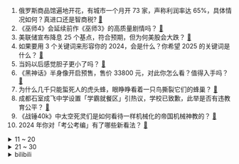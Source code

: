 1. 俄罗斯商品馆遍地开花，有城市一个月开 73 家，声称利润率达 65%，具体情况如何？真进口还是智商税? [:link:](https://www.zhihu.com/question/7100193409)
2. 《巫师4》会延续前作《巫师3》的高质量剧情吗？ [:link:](https://www.zhihu.com/question/7032030356)
3. 美联储宣布降息 25 个基点，符合预期，但为何美股会大跌？ [:link:](https://www.zhihu.com/question/7254178589)
4. 如果要用 3 个关键词来形容你的 2024，会是什么？你希望 2025 的关键词是什么？ [:link:](https://www.zhihu.com/question/6638542492)
5. 当妈以后感觉胆子更小了吗？ [:link:](https://www.zhihu.com/question/5869206490)
6. 《黑神话》半身像开启预售，售价 33800 元，对此你怎么看？值得入手吗？ [:link:](https://www.zhihu.com/question/7032846387)
7. 为什么几千只能蜇死人的虎头蜂，眼睁睁看着一只鸟撕裂它们的蜂巢？ [:link:](https://www.zhihu.com/question/634452558)
8. 成都石室成飞中学设置「学霸就餐区」引热议，学校已致歉，此举是否有违教育公平？ [:link:](https://www.zhihu.com/question/7114596075)
9. 《战锤40k》中太空死灵们是如何看待一样机械化的帝国机械神教的？ [:link:](https://www.zhihu.com/question/421979036)
10. 2024 年你对「考公考编」有了哪些新看法？ [:link:](https://www.zhihu.com/question/6760412691)
<details>
<summary>11 ~ 20</summary>

11. 为什么没人效仿胖东来？ [:link:](https://www.zhihu.com/question/631517182)
12. 驾驶比亚迪重走《黑神话：悟空》之路，是怎样一种体验？ [:link:](https://www.zhihu.com/question/7171843279)
13. 西班牙率先暴富并拥有了几乎整个美洲，为何最后却远远落后于当初远不如自己的英法德？ [:link:](https://www.zhihu.com/question/666231870)
14. 2024 年胖东来预计收入将突破 150 亿，它为何成为商业「神话」？有什么值得借鉴的商业经验？ [:link:](https://www.zhihu.com/question/7205138375)
15. 2024即将过完，想送一个告别过去的礼物给自己，有什么好的推荐？ [:link:](https://www.zhihu.com/question/6196537316)
16. 南大碎尸案家属称《他是谁》出品方仅同意删婚外情情节，不愿公开道歉，剧方是否应道歉？改编遵循哪些原则？ [:link:](https://www.zhihu.com/question/7170983168)
17. 为什么感觉「电动汽车的续航焦虑」被提及的越来越少了？ [:link:](https://www.zhihu.com/question/6738858957)
18. 百草味吐司发霉致孕妈住院事件反转，消费者致歉承认发布内容是伪造，此事影响有多大？造谣者是否要承担责任？ [:link:](https://www.zhihu.com/question/7098096919)
19. 李亚鹏进军白酒行业，对此你如何评价？ [:link:](https://www.zhihu.com/question/7062461362)
20. 是否应该让孩子超前学习？ [:link:](https://www.zhihu.com/question/410326125)
</details>
<details>
<summary>21 ~ 30</summary>

21. 《封神第二部》发布「大战将至」预告片，你能从中获取哪些信息？如何评价这个预告？ [:link:](https://www.zhihu.com/question/7171964522)
22. 如何评价春兰杯八强赛，丁浩爆冷不敌芝野虎丸？ [:link:](https://www.zhihu.com/question/7115934677)
23. 你认同人际关系中需要「距离产生美」吗？太熟会不会导致关系反而退行了？ [:link:](https://www.zhihu.com/question/6685629958)
24. NASA 宣布「再次推迟滞留太空航天员返回地球日期」，原因有哪些？再次推迟是否会对他们身体产生影响？ [:link:](https://www.zhihu.com/question/7180760765)
25. 周鸿祎称超 95% 中国电脑都装了 360，对这款杀毒软件你有哪些评价？ [:link:](https://www.zhihu.com/question/6931977982)
26. 在新能源汽车高度发展的形势下，燃油车还有未来吗？ [:link:](https://www.zhihu.com/question/6820300201)
27. 翻看 2024 年的相册，有没有哪道美食让你记忆深刻，有着怎样的故事？ [:link:](https://www.zhihu.com/question/6753766433)
28. 「班味」入选 2024 年十大流行语，你觉得「班味」是一股什么味道？「班味」真的能「闻」到吗？ [:link:](https://www.zhihu.com/question/4668037330)
29. 参与《人类一败涂地》高校游戏关卡设计创想赛是一种怎样的体验？ [:link:](https://www.zhihu.com/question/3855278158)
30. 2024 年《小巷人家》等家庭叙事影视出圈又出彩，为什么这种「家庭烟火气」总能触动人心？ [:link:](https://www.zhihu.com/question/6658095092)
</details><details>
<summary>bilibili</summary>

</details>